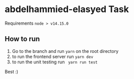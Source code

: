 # abdelhammied-elasyed Task

Requirements 
```node > v14.15.0``` 

## How to run 
1. Go to the branch and run ```yarn``` on the root directory
2. to run the frontend server run ```yarn dev```
3. to run the unit testing run ``` yarn run test```


Best :) 
